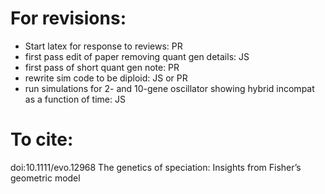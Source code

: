 For revisions:
==============

- Start latex for response to reviews: PR
- first pass edit of paper removing quant gen details: JS
- first pass of short quant gen note: PR
- rewrite sim code to be diploid: JS or PR
- run simulations for 2- and 10-gene oscillator showing hybrid incompat as a function of time: JS


To cite:
========

doi:10.1111/evo.12968  The genetics of speciation: Insights from Fisher’s geometric model



